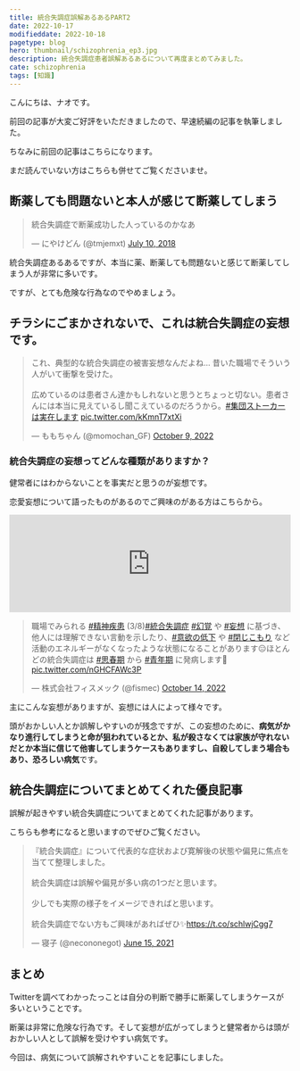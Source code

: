 ```yaml
---
title: 統合失調症誤解あるあるPART2
date: 2022-10-17
modifieddate: 2022-10-18
pagetype: blog
hero: thumbnail/schizophrenia_ep3.jpg
description: 統合失調症患者誤解あるあるについて再度まとめてみました。
cate: schizophrenia
tags: [知識]
---
```


こんにちは、ナオです。

前回の記事が大変ご好評をいただきましたので、早速続編の記事を執筆しました。

ちなみに前回の記事はこちらになります。

まだ読んでいない方はこちらも併せてご覧くださいませ。

<card slug="/blogs/schizophrenia/ep1/"></card>

## 断薬しても問題ないと本人が感じて断薬してしまう

<blockquote class="twitter-tweet"><p lang="ja" dir="ltr">統合失調症で断薬成功した人っているのかなあ</p>&mdash; にやけどん (@tmjemxt) <a href="https://twitter.com/tmjemxt/status/1016514472502890496?ref_src=twsrc%5Etfw">July 10, 2018</a></blockquote>

統合失調症あるあるですが、本当に薬、断薬しても問題ないと感じて断薬してしまう人が非常に多いです。

ですが、とても危険な行為なのでやめましょう。

## チラシにごまかされないで、これは統合失調症の妄想です。

<blockquote class="twitter-tweet"><p lang="ja" dir="ltr">これ、典型的な統合失調症の被害妄想なんだよね... 昔いた職場でそういう人がいて衝撃を受けた。<br><br>広めているのは患者さん達かもしれないと思うとちょっと切ない。患者さんには本当に見えているし聞こえているのだろうから。<a href="https://twitter.com/hashtag/%E9%9B%86%E5%9B%A3%E3%82%B9%E3%83%88%E3%83%BC%E3%82%AB%E3%83%BC%E3%81%AF%E5%AE%9F%E5%9C%A8%E3%81%97%E3%81%BE%E3%81%99?src=hash&amp;ref_src=twsrc%5Etfw">#集団ストーカーは実在します</a> <a href="https://t.co/kKmnT7xtXi">pic.twitter.com/kKmnT7xtXi</a></p>&mdash; ももちゃん (@momochan_GF) <a href="https://twitter.com/momochan_GF/status/1579127652753240065?ref_src=twsrc%5Etfw">October 9, 2022</a></blockquote>


### 統合失調症の妄想ってどんな種類がありますか？

健常者にはわからないことを事実だと思うのが妄想です。

恋愛妄想について語ったものがあるのでご興味のがある方はこちらから。

<iframe allow="autoplay *; encrypted-media *; fullscreen *; clipboard-write" frameborder="0" height="175" style="width:100%;max-width:660px;overflow:hidden;background:transparent;" sandbox="allow-forms allow-popups allow-same-origin allow-scripts allow-storage-access-by-user-activation allow-top-navigation-by-user-activation" src="https://embed.podcasts.apple.com/jp/podcast/%E6%81%8B%E6%84%9B%E5%A6%84%E6%83%B3%E3%81%AB%E5%8F%96%E3%82%8A%E6%86%91%E3%81%8B%E3%82%8C%E3%81%9F%E7%B5%B1%E5%90%88%E5%A4%B1%E8%AA%BF%E7%97%87%E6%82%A3%E8%80%85%E3%81%AF%E3%81%A9%E3%81%86%E3%81%AA%E3%82%8B%E3%81%AE%E3%81%8B/id1649348148?i=1000582782205"></iframe>


<blockquote class="twitter-tweet"><p lang="ja" dir="ltr">職場でみられる <a href="https://twitter.com/hashtag/%E7%B2%BE%E7%A5%9E%E7%96%BE%E6%82%A3?src=hash&amp;ref_src=twsrc%5Etfw">#精神疾患</a> (3/8)<a href="https://twitter.com/hashtag/%E7%B5%B1%E5%90%88%E5%A4%B1%E8%AA%BF%E7%97%87?src=hash&amp;ref_src=twsrc%5Etfw">#統合失調症</a> <a href="https://twitter.com/hashtag/%E5%B9%BB%E8%A6%9A?src=hash&amp;ref_src=twsrc%5Etfw">#幻覚</a> や <a href="https://twitter.com/hashtag/%E5%A6%84%E6%83%B3?src=hash&amp;ref_src=twsrc%5Etfw">#妄想</a> に基づき、他人には理解できない言動を示したり、<a href="https://twitter.com/hashtag/%E6%84%8F%E6%AC%B2%E3%81%AE%E4%BD%8E%E4%B8%8B?src=hash&amp;ref_src=twsrc%5Etfw">#意欲の低下</a> や <a href="https://twitter.com/hashtag/%E9%96%89%E3%81%98%E3%81%93%E3%82%82%E3%82%8A?src=hash&amp;ref_src=twsrc%5Etfw">#閉じこもり</a> など活動のエネルギーがなくなったような状態になることがあります😑ほとんどの統合失調症は <a href="https://twitter.com/hashtag/%E6%80%9D%E6%98%A5%E6%9C%9F?src=hash&amp;ref_src=twsrc%5Etfw">#思春期</a> から <a href="https://twitter.com/hashtag/%E9%9D%92%E5%B9%B4%E6%9C%9F?src=hash&amp;ref_src=twsrc%5Etfw">#青年期</a> に発病します🌱 <a href="https://t.co/nGHCFAWc3P">pic.twitter.com/nGHCFAWc3P</a></p>&mdash; 株式会社フィスメック (@fismec) <a href="https://twitter.com/fismec/status/1580740172102049793?ref_src=twsrc%5Etfw">October 14, 2022</a></blockquote>

主にこんな妄想がありますが、妄想には人によって様々です。

頭がおかしい人とか誤解しやすいのが残念ですが、この妄想のために、**病気がかなり進行してしまうと命が狙われているとか、私が殺さなくては家族が守れないだとか本当に信じて他害してしまうケースもありますし、自殺してしまう場合もあり、恐ろしい病気**です。

## 統合失調症についてまとめてくれた優良記事

誤解が起きやすい統合失調症についてまとめてくれた記事があります。

こちらも参考になると思いますのでぜひご覧ください。

<blockquote class="twitter-tweet"><p lang="ja" dir="ltr">『統合失調症』について代表的な症状および寛解後の状態や偏見に焦点を当てて整理しました。<br><br>統合失調症は誤解や偏見が多い病の1つだと思います。<br><br>少しでも実際の様子をイメージできればと思います。<br><br>統合失調症でない方もご興味があればぜひ✨<a href="https://t.co/schlwjCgg7">https://t.co/schlwjCgg7</a></p>&mdash; 寝子 (@necononegot) <a href="https://twitter.com/necononegot/status/1404630309295906816?ref_src=twsrc%5Etfw">June 15, 2021</a></blockquote>


## まとめ

Twitterを調べてわかったっことは自分の判断で勝手に断薬してしまうケースが多いということです。

断薬は非常に危険な行為です。そして妄想が広がってしまうと健常者からは頭がおかしい人として誤解を受けやすい病気です。

今回は、病気について誤解されやすいことを記事にしました。
